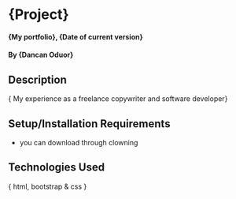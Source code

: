 # {Project}
#### {My portfolio}, {Date of current version}
#### By **{Dancan Oduor}**
## Description
{ My experience as a freelance copywriter and software developer}
## Setup/Installation Requirements
* you can download through clowning
## Technologies Used
{ html, bootstrap & css }
  